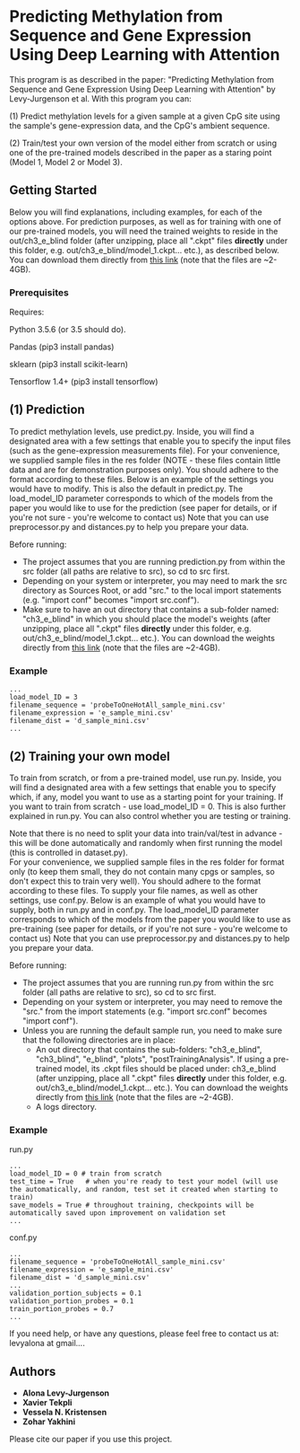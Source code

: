 # Predicting Methylation from Sequence and Gene Expression Using Deep Learning with Attention

This program is as described in the paper: "Predicting Methylation from Sequence and Gene Expression Using Deep Learning with Attention" by Levy-Jurgenson et al.
With this program you can:

(1) Predict methylation levels for a given sample at a given CpG site using the sample's gene-expression data, and the CpG's ambient sequence. 

(2) Train/test your own version of the model either from scratch or using one of the pre-trained models described in the paper as a staring point (Model 1, Model 2 or Model 3).

## Getting Started 

Below you will find explanations, including examples, for each of the options above. 
For prediction purposes, as well as for training with one of our pre-trained models, you will need the trained weights to reside in the out/ch3_e_blind folder (after unzipping, place all ".ckpt" files **directly** under this folder, e.g. out/ch3_e_blind/model_1.ckpt... etc.), as described below. You can download them directly from [this link](https://drive.google.com/open?id=17UGNCgK6yfiZJeHJrDOolgFa2rnz4ICN) (note that the files are ~2-4GB).   

### Prerequisites 

Requires:

Python 3.5.6 (or 3.5 should do). 

Pandas (pip3 install pandas)

sklearn (pip3 install scikit-learn)

Tensorflow 1.4+ (pip3 install tensorflow)


## (1) Prediction

To predict methylation levels, use predict.py. Inside, you will find a designated area with a few settings that enable you to specify the input files (such as the gene-expression measurements file). 
For your convenience, we supplied sample files in the res folder (NOTE - these files contain little data and are for demonstration purposes only). You should adhere to the format according to these files. Below is an example of the settings you would have to modify. This is also the default in predict.py.
The load_model_ID parameter corresponds to which of the models from the paper you would like to use for the prediction (see paper for details, or if you're not sure - you're welcome to contact us) 
Note that you can use preprocessor.py and distances.py to help you prepare your data.

Before running:

* The project assumes that you are running prediction.py from within the src folder (all paths are relative to src), so cd to src first.
* Depending on your system or interpreter, you may need to mark the src directory as Sources Root, or add "src." to the local import statements (e.g. "import conf" becomes "import src.conf").
* Make sure to have an out directory that contains a sub-folder named: "ch3_e_blind" in which you should place the model's weights (after unzipping, place all ".ckpt" files **directly** under this folder, e.g. out/ch3_e_blind/model_1.ckpt...  etc.). You can download the weights directly from [this link](https://drive.google.com/open?id=17UGNCgK6yfiZJeHJrDOolgFa2rnz4ICN) (note that the files are ~2-4GB). 


### Example
```
...
load_model_ID = 3
filename_sequence = 'probeToOneHotAll_sample_mini.csv'
filename_expression = 'e_sample_mini.csv'
filename_dist = 'd_sample_mini.csv'
...
```

## (2) Training your own model

To train from scratch, or from a pre-trained model, use run.py. Inside, you will find a designated area with a few settings that enable you to specify which, if any, model you want to use as a starting point for your training. 
If you want to train from scratch - use load_model_ID = 0. This is also further explained in run.py. You can also control whether you are testing or training.

Note that there is no need to split your data into train/val/test in advance - this will be done automatically and randomly when first running the model (this is controlled in dataset.py).  
For your convenience, we supplied sample files in the res folder for format only (to keep them small, they do not contain many cpgs or samples, so don't expect this to train very well). You should adhere to the format according to these files. To supply your file names, as well as other settings, use conf.py. 
Below is an example of what you would have to supply, both in run.py and in conf.py.
The load_model_ID parameter corresponds to which of the models from the paper you would like to use as pre-training (see paper for details, or if you're not sure - you're welcome to contact us) 
Note that you can use preprocessor.py and distances.py to help you prepare your data.

Before running:

* The project assumes that you are running run.py from within the src folder (all paths are relative to src), so cd to src first.
* Depending on your system or interpreter, you may need to remove the "src." from the import statements (e.g. "import src.conf" becomes "import conf").
* Unless you are running the default sample run, you need to make sure that the following directories are in place:
    * An out directory that contains the sub-folders: "ch3_e_blind", "ch3_blind", "e_blind", "plots", "postTrainingAnalysis". If using a pre-trained model, its .ckpt files should be placed under:  ch3_e_blind (after unzipping, place all ".ckpt" files **directly** under this folder, e.g. out/ch3_e_blind/model_1.ckpt...  etc.). You can download the weights directly from [this link](https://drive.google.com/open?id=17UGNCgK6yfiZJeHJrDOolgFa2rnz4ICN) (note that the files are ~2-4GB). 
    * A logs directory.



### Example

run.py
```
...
load_model_ID = 0 # train from scratch
test_time = True   # when you're ready to test your model (will use the automatically, and random, test set it created when starting to train)
save_models = True # throughout training, checkpoints will be automatically saved upon improvement on validation set
...
```

conf.py
```
...
filename_sequence = 'probeToOneHotAll_sample_mini.csv'
filename_expression = 'e_sample_mini.csv'
filename_dist = 'd_sample_mini.csv'
...
validation_portion_subjects = 0.1
validation_portion_probes = 0.1
train_portion_probes = 0.7
...
```

If you need help, or have any questions, please feel free to contact us at: levyalona at gmail....

## Authors

* **Alona Levy-Jurgenson** 
* **Xavier Tekpli**
* **Vessela N. Kristensen**
* **Zohar Yakhini**

Please cite our paper if you use this project.
